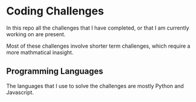# Coding Challenges

In this repo all the challenges that I have completed, or that I am currently working on are present.

Most of these challenges involve shorter term challenges, which require a more mathmatical inasight.

## Programming Languages

The languages that I use to solve the challenges are mostly Python and Javascript.

